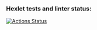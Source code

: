 ### Hexlet tests and linter status:
[![Actions Status](https://github.com/daria-z/frontend-project-46/actions/workflows/hexlet-check.yml/badge.svg)](https://github.com/daria-z/frontend-project-46/actions)


